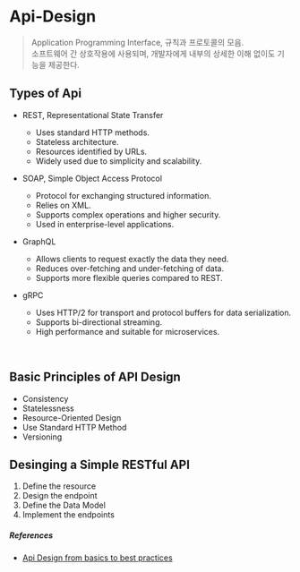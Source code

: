 # Api-Design
> Application Programming Interface, 규칙과 프로토콜의 모음.<br>
> 소프트웨어 간 상호작용에 사용되며, 개발자에게 내부의 상세한 이해 없이도 기능을 제공한다.

## Types of Api

- REST, Representational State Transfer
    - Uses standard HTTP methods.
    - Stateless architecture.
    - Resources identified by URLs.
    - Widely used due to simplicity and scalability.

- SOAP, Simple Object Access Protocol
    - Protocol for exchanging structured information.
    - Relies on XML.
    - Supports complex operations and higher security.
    - Used in enterprise-level applications.
- GraphQL
    - Allows clients to request exactly the data they need.
    - Reduces over-fetching and under-fetching of data.
    - Supports more flexible queries compared to REST.
- gRPC
    - Uses HTTP/2 for transport and protocol buffers for data serialization.
    - Supports bi-directional streaming.
    - High performance and suitable for microservices.
<br>

## Basic Principles of API Design
- Consistency
- Statelessness
- Resource-Oriented Design
- Use Standard HTTP Method
- Versioning

## Desinging a Simple RESTful API
1. Define the resource
2. Design the endpoint
3. Define the Data Model
4. Implement the endpoints

##### References
- [Api Design from basics to best practices](https://blog.devgenius.io/api-design-from-basics-to-best-practices-49bbb29cf696)
